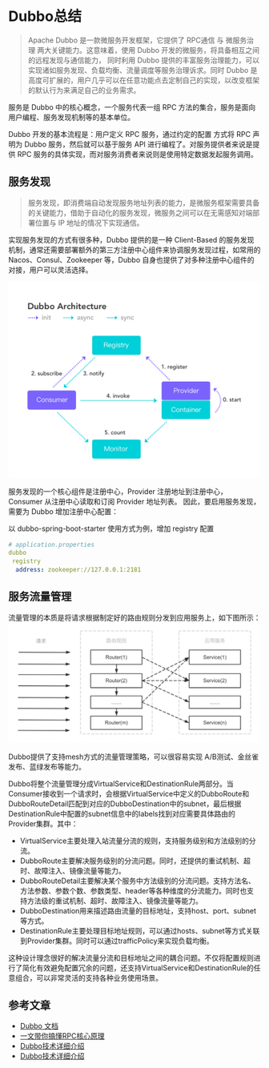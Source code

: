 # Dubbo总结


> Apache Dubbo 是一款微服务开发框架，它提供了 RPC通信 与 微服务治理 两大关键能力。这意味着，使用 Dubbo 开发的微服务，将具备相互之间的远程发现与通信能力， 同时利用 Dubbo 提供的丰富服务治理能力，可以实现诸如服务发现、负载均衡、流量调度等服务治理诉求。同时 Dubbo 是高度可扩展的，用户几乎可以在任意功能点去定制自己的实现，以改变框架的默认行为来满足自己的业务需求。

服务是 Dubbo 中的核心概念，一个服务代表一组 RPC 方法的集合，服务是面向用户编程、服务发现机制等的基本单位。

Dubbo 开发的基本流程是：用户定义 RPC 服务，通过约定的配置 方式将 RPC 声明为 Dubbo 服务，然后就可以基于服务 API 进行编程了。对服务提供者来说是提供 RPC 服务的具体实现，而对服务消费者来说则是使用特定数据发起服务调用。

## 服务发现
> 服务发现，即消费端自动发现服务地址列表的能力，是微服务框架需要具备的关键能力，借助于自动化的服务发现，微服务之间可以在无需感知对端部署位置与 IP 地址的情况下实现通信。

实现服务发现的方式有很多种，Dubbo 提供的是一种 Client-Based 的服务发现机制，通常还需要部署额外的第三方注册中心组件来协调服务发现过程，如常用的 Nacos、Consul、Zookeeper 等，Dubbo 自身也提供了对多种注册中心组件的对接，用户可以灵活选择。

![](/images/dubbo/architecture.png "服务发现")

服务发现的一个核心组件是注册中心，Provider 注册地址到注册中心，Consumer 从注册中心读取和订阅 Provider 地址列表。 因此，要启用服务发现，需要为 Dubbo 增加注册中心配置：

以 dubbo-spring-boot-starter 使用方式为例，增加 registry 配置
```yml
# application.properties
dubbo
 registry
  address: zookeeper://127.0.0.1:2181
```

## 服务流量管理
流量管理的本质是将请求根据制定好的路由规则分发到应用服务上，如下图所示：
![](/images/dubbo/what-is-traffic-control.png "流量管理")

Dubbo提供了支持mesh方式的流量管理策略，可以很容易实现 A/B测试、金丝雀发布、蓝绿发布等能力。

Dubbo将整个流量管理分成VirtualService和DestinationRule两部分。当Consumer接收到一个请求时，会根据VirtualService中定义的DubboRoute和DubboRouteDetail匹配到对应的DubboDestination中的subnet，最后根据DestinationRule中配置的subnet信息中的labels找到对应需要具体路由的Provider集群。其中：
* VirtualService主要处理入站流量分流的规则，支持服务级别和方法级别的分流。
* DubboRoute主要解决服务级别的分流问题。同时，还提供的重试机制、超时、故障注入、镜像流量等能力。
* DubboRouteDetail主要解决某个服务中方法级别的分流问题。支持方法名、方法参数、参数个数、参数类型、header等各种维度的分流能力。同时也支持方法级的重试机制、超时、故障注入、镜像流量等能力。
* DubboDestination用来描述路由流量的目标地址，支持host、port、subnet等方式。
* DestinationRule主要处理目标地址规则，可以通过hosts、subnet等方式关联到Provider集群。同时可以通过trafficPolicy来实现负载均衡。

这种设计理念很好的解决流量分流和目标地址之间的耦合问题。不仅将配置规则进行了简化有效避免配置冗余的问题，还支持VirtualService和DestinationRule的任意组合，可以非常灵活的支持各种业务使用场景。

## 参考文章
* [Dubbo 文档](https://dubbo.apache.org/zh/docs/)
* [一文带你搞懂RPC核心原理](https://mp.weixin.qq.com/s/3-i9aYyEb4z58fXxDwDpuA)
* [Dubbo技术详细介绍 ](https://mp.weixin.qq.com/s?__biz=MzI1NDQ3MjQxNA==&mid=2247483791&idx=1&sn=49345f1a022734e81e9257f2b8d38a52)
* [Dubbo技术详细介绍 ](http://www.buildupchao.cn/arch/2019/02/01/design-a-distributed-RPC-structure.html)
